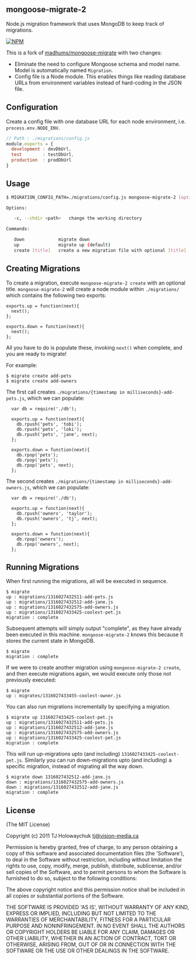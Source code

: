 ## mongoose-migrate-2

Node.js migration framework that uses MongoDB to keep track of migrations.

[![NPM](https://nodei.co/npm/mongoose-migrate-2.png?compact=true)](https://www.npmjs.com/package/mongoose-migrate-2)

This is a fork of [madhums/mongoose-migrate](https://github.com/madhums/mongoose-migrate) with two changes:

* Eliminate the need to configure Mongoose schema and model name. Model is automatically named `Migration`.
* Config file is a Node module. This enables things like reading database URLs from environment variables instead of hard-coding in the JSON file.

## Configuration

Create a config file with one database URL for each node environment, i.e. `process.env.NODE_ENV`.

```js
// Path : ./migrations/config.js
module.exports = {
  development : devDbUrl,
  test        : testDbUrl,
  production  : prodDbUrl
}
```

## Usage

```sh
$ MIGRATION_CONFIG_PATH=./migrations/config.js mongoose-migrate-2 [options] [command]

Options:

   -c, --chdir <path>   change the working directory

Commands:

   down             migrate down
   up               migrate up (default)
   create [title]   create a new migration file with optional [title]
```

## Creating Migrations

To create a migration, execute `mongoose-migrate-2 create` with an optional title. `mongoose-migrate-2` will create a node module within `./migrations/` which contains the following two exports:

    exports.up = function(next){
      next();
    };

    exports.down = function(next){
      next();
    };

All you have to do is populate these, invoking `next()` when complete, and you are ready to migrate!

For example:

    $ migrate create add-pets
    $ migrate create add-owners

The first call creates `./migrations/{timestamp in milliseconds}-add-pets.js`, which we can populate:

      var db = require('./db');

      exports.up = function(next){
        db.rpush('pets', 'tobi');
        db.rpush('pets', 'loki');
        db.rpush('pets', 'jane', next);
      };

      exports.down = function(next){
        db.rpop('pets');
        db.rpop('pets');
        db.rpop('pets', next);
      };

The second creates `./migrations/{timestamp in milliseconds}-add-owners.js`, which we can populate:

      var db = require('./db');

      exports.up = function(next){
        db.rpush('owners', 'taylor');
        db.rpush('owners', 'tj', next);
      };

      exports.down = function(next){
        db.rpop('owners');
        db.rpop('owners', next);
      };

## Running Migrations

When first running the migrations, all will be executed in sequence.

    $ migrate
    up : migrations/1316027432511-add-pets.js
    up : migrations/1316027432512-add-jane.js
    up : migrations/1316027432575-add-owners.js
    up : migrations/1316027433425-coolest-pet.js
    migration : complete

Subsequent attempts will simply output "complete", as they have already been executed in this machine. `mongoose-migrate-2` knows this because it stores the current state in MongoDB.

    $ migrate
    migration : complete

If we were to create another migration using `mongoose-migrate-2 create`, and then execute migrations again, we would execute only those not previously executed:

    $ migrate
    up : migrates/1316027433455-coolest-owner.js

You can also run migrations incrementally by specifying a migration.

    $ migrate up 1316027433425-coolest-pet.js
    up : migrations/1316027432511-add-pets.js
    up : migrations/1316027432512-add-jane.js
    up : migrations/1316027432575-add-owners.js
    up : migrations/1316027433425-coolest-pet.js
    migration : complete

This will run up-migrations upto (and including) `1316027433425-coolest-pet.js`. Similarly you can run down-migrations upto (and including) a specific migration, instead of migrating all the way down.

    $ migrate down 1316027432512-add-jane.js
    down : migrations/1316027432575-add-owners.js
    down : migrations/1316027432512-add-jane.js
    migration : complete

## License

(The MIT License)

Copyright (c) 2011 TJ Holowaychuk <tj@vision-media.ca>

Permission is hereby granted, free of charge, to any person obtaining a copy of this software and associated documentation files (the 'Software'), to deal in the Software without restriction, including without limitation the rights to use, copy, modify, merge, publish, distribute, sublicense, and/or sell copies of the Software, and to permit persons to whom the Software is furnished to do so, subject to the following conditions:

The above copyright notice and this permission notice shall be included in all copies or substantial portions of the Software.

THE SOFTWARE IS PROVIDED 'AS IS', WITHOUT WARRANTY OF ANY KIND, EXPRESS OR IMPLIED, INCLUDING BUT NOT LIMITED TO THE WARRANTIES OF MERCHANTABILITY, FITNESS FOR A PARTICULAR PURPOSE AND NONINFRINGEMENT. IN NO EVENT SHALL THE AUTHORS OR COPYRIGHT HOLDERS BE LIABLE FOR ANY CLAIM, DAMAGES OR OTHER LIABILITY, WHETHER IN AN ACTION OF CONTRACT, TORT OR OTHERWISE, ARISING FROM, OUT OF OR IN CONNECTION WITH THE SOFTWARE OR THE USE OR OTHER DEALINGS IN THE SOFTWARE.
